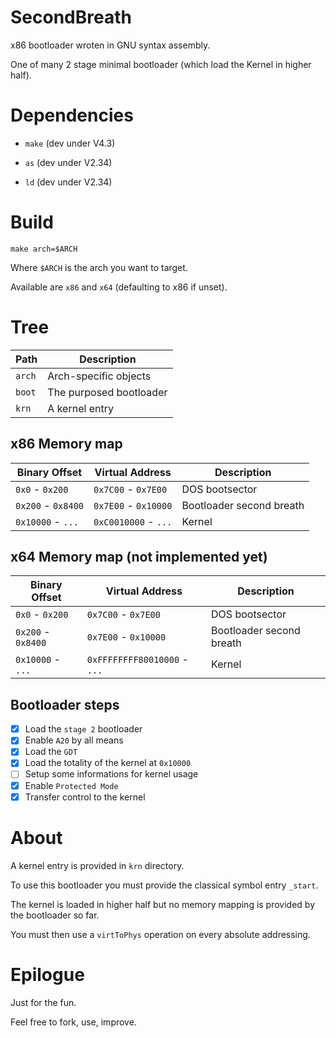# SecondBreath

x86 bootloader wroten in GNU syntax assembly.

One of many 2 stage minimal bootloader (which load the Kernel in higher half).


# Dependencies

  * `make` (dev under V4.3)

  * `as` (dev under V2.34)

  * `ld` (dev under V2.34)


# Build

`make arch=$ARCH`

Where `$ARCH` is the arch you want to target.

Available are `x86` and `x64` (defaulting to x86 if unset).


# Tree

| Path     | Description             |
|----------|-------------------------|
| `arch`   | Arch-specific objects   |
| `boot`   | The purposed bootloader |
| `krn`    | A kernel entry          |


## x86 Memory map

| Binary Offset        | Virtual Address      | Description
|----------------------|----------------------|-------------
| `0x0` - `0x200`      | `0x7C00` - `0x7E00`  | DOS bootsector
| `0x200` - `0x8400`   | `0x7E00` - `0x10000` | Bootloader second breath
| `0x10000` - `...`    | `0xC0010000` - `...` | Kernel


## x64 Memory map (not implemented yet)

| Binary Offset        | Virtual Address              | Description
|----------------------|------------------------------|-------------
| `0x0` - `0x200`      | `0x7C00` - `0x7E00`          | DOS bootsector
| `0x200` - `0x8400`   | `0x7E00` - `0x10000`         | Bootloader second breath
| `0x10000` - `...`    | `0xFFFFFFFF80010000` - `...` | Kernel


## Bootloader steps

- [X] Load the `stage 2` bootloader
- [X] Enable `A20` by all means
- [X] Load the `GDT`
- [X] Load the totality of the kernel at `0x10000`
- [ ] Setup some informations for kernel usage
- [X] Enable `Protected Mode`
- [X] Transfer control to the kernel

# About

A kernel entry is provided in `krn` directory.

To use this bootloader you must provide the classical symbol entry `_start`.

The kernel is loaded in higher half but no memory mapping is provided by the bootloader so far.

You must then use a `virtToPhys` operation on every absolute addressing.

# Epilogue

Just for the fun.

Feel free to fork, use, improve.